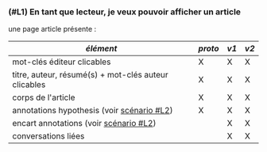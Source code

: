 ### (#L1) En tant que lecteur, je veux pouvoir afficher un article

une page article présente :

_élément_  | _proto_  | _v1_  | _v2_  
--|---|---|---|
mot-clés éditeur clicables | X  | X  | X  
titre, auteur, résumé(s) + mot-clés auteur clicables |  X | X  | X  
corps de l'article  | X  | X  | X  
annotations hypothesis (voir [scénario #L2](./sc_visuAnnotations.md)) | X  | X  | X
encart annotations (voir [scénario #L2](./sc_visuAnnotations.md)) |   | X  | X  
conversations liées  |   | X  | X
